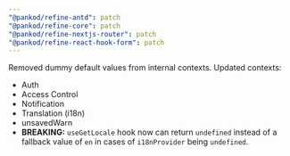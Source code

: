 ```yaml
---
"@pankod/refine-antd": patch
"@pankod/refine-core": patch
"@pankod/refine-nextjs-router": patch
"@pankod/refine-react-hook-form": patch
---
```


Removed dummy default values from internal contexts.
Updated contexts:

-   Auth
-   Access Control
-   Notification
-   Translation (i18n)
-   unsavedWarn
-   **BREAKING:** `useGetLocale` hook now can return `undefined` instead of a fallback value of `en` in cases of `i18nProvider` being `undefined`.
